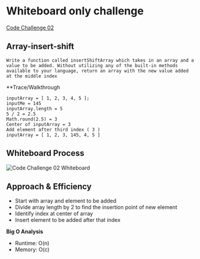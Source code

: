 # Whiteboard only challenge

[Code Challenge 02](https://derekdouglas365923.invisionapp.com/freehand/Code-Challenge-02-kxs1Pq2yL)

## Array-insert-shift

```
Write a function called insertShiftArray which takes in an array and a value to be added. Without utilizing any of the built-in methods available to your language, return an array with the new value added at the middle index
```

**Trace/Walkthrough
```
inputArray = [ 1, 2, 3, 4, 5 ];
inputMe = 145
inputArray.length = 5
5 / 2 = 2.5
Math.round(2.5) = 3
Center of inputArray = 3
Add element after third index ( 3 )
inputArray = [ 1, 2, 3, 145, 4, 5 ]
```

## Whiteboard Process

![Code Challenge 02 Whiteboard]()

## Approach & Efficiency

- Start with array and element to be added
- Divide array length by 2 to find the insertion point of new element
- Identify index at center of array
- Insert element to be added after that index

**Big O Analysis**

- Runtime: O(n)
- Memory: O(c)
